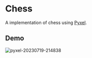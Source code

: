 # Chess
A implementation of chess using [Pyxel](https://github.com/kitao/pyxel).

## Demo
![pyxel-20230719-214838](https://github.com/charvei/chess/assets/30401158/4758547c-8aa3-4755-a046-09ac7ea90833)
